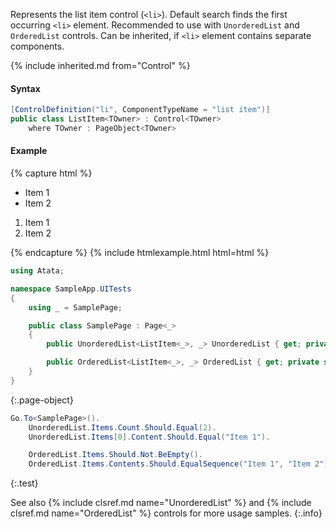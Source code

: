 Represents the list item control (`<li>`). Default search finds the first occurring `<li>` element. Recommended to use with `UnorderedList` and `OrderedList` controls. Can be inherited, if `<li>` element contains separate components.

{% include inherited.md from="Control" %}

#### Syntax

```cs
[ControlDefinition("li", ComponentTypeName = "list item")]
public class ListItem<TOwner> : Control<TOwner>
    where TOwner : PageObject<TOwner>
```

#### Example

{% capture html %}
<div>
    <ul>
        <li>Item 1</li>
        <li>Item 2</li>
    </ul>
    <ol>
        <li>Item 1</li>
        <li>Item 2</li>
    </ol>
</div>
{% endcapture %}
{% include htmlexample.html html=html %}

```cs
using Atata;

namespace SampleApp.UITests
{
    using _ = SamplePage;

    public class SamplePage : Page<_>
    {
        public UnorderedList<ListItem<_>, _> UnorderedList { get; private set; }

        public OrderedList<ListItem<_>, _> OrderedList { get; private set; }
    }
}
```
{:.page-object}

```cs
Go.To<SamplePage>().
    UnorderedList.Items.Count.Should.Equal(2).
    UnorderedList.Items[0].Content.Should.Equal("Item 1").

    OrderedList.Items.Should.Not.BeEmpty().
    OrderedList.Items.Contents.Should.EqualSequence("Item 1", "Item 2");
```
{:.test}

See also {% include clsref.md name="UnorderedList" %} and {% include clsref.md name="OrderedList" %} controls for more usage samples.
{:.info}